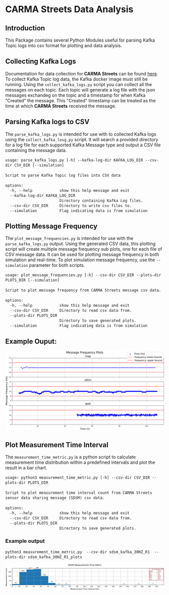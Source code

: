 # CARMA Streets Data Analysis
## Introduction
This Package contains several Python Modules useful for parsing Kafka Topic logs into csv format for plotting and data analysis.
## Collecting Kafka Logs
Documentation for data collection for **CARMA Streets** can be found [here](https://github.com/usdot-fhwa-stol/carma-streets/tree/release/lavida?tab=readme-ov-file#data-collection). To collect Kafka Topic log data, the Kafka docker image must still be running. Using the `collect_kafka_logs.py` script you can collect all the messages on each topic. Each topic will generate a log file with the json messages exchandeg on the topic and a timestamp for when Kafka "Created" the message. This "Created" timestamp can be treated as the time at which **CARMA Streets** received the message.
## Parsing Kafka logs to CSV 
The `parse_kafka_logs.py` is intended for use with to collected Kafka logs using the `collect_kafka_losg.py` script. It will search a provided directory for a log file for each supported Kafka Message type and output a CSV file containing the message data.
```
usage: parse_kafka_logs.py [-h] --kafka-log-dir KAFKA_LOG_DIR --csv-dir CSV_DIR [--simulation]

Script to parse Kafka Topic log files into CSV data

options:
  -h, --help            show this help message and exit
  --kafka-log-dir KAFKA_LOG_DIR
                        Directory containing Kafka Log files.
  --csv-dir CSV_DIR     Directory to write csv files to.
  --simulation          Flag indicating data is from simulation
```
## Plotting Message Frequency
The `plot_message_frequencies.py` is intended for use with the `parse_kafka_logs.py` output. Using the generated CSV data, this plotting script will create multiple message frequency sub plots, one for each file of CSV message data. It can be used for plotting message frequency in both simulation and real-time. To plot simulation message frequency, use the `--simulation` parameter for both scripts.
```
usage: plot_message_frequencies.py [-h] --csv-dir CSV_DIR --plots-dir PLOTS_DIR [--simulation]

Script to plot message frequency from CARMA Streets message csv data.

options:
  -h, --help            show this help message and exit
  --csv-dir CSV_DIR     Directory to read csv data from.
  --plots-dir PLOTS_DIR
                        Directory to save generated plots.
  --simulation          Flag indicating data is from simulation
```
## Example Ouput:
![Alt text](docs/message_frequencies_example.png)

## Plot Measurement Time Interval
The `measurement_time_metric.py` is a python script to calculate measurement time distribution within a predefined intervals and plot the result in a bar chart.
```
usage: python3 measurement_time_metric.py [-h] --csv-dir CSV_DIR --plots-dir PLOTS_DIR

Script to plot measurement time interval count from CARMA Streets sensor data sharing message (SDSM) csv data.

options:
  -h, --help            show this help message and exit
  --csv-dir CSV_DIR     Directory to read csv data from.
  --plots-dir PLOTS_DIR
                        Directory to save generated plots.
```
### Example output
```
python3 measurement_time_metric.py  --csv-dir sdsm_kafka_30HZ_R1  --plots-dir sdsm_kafka_30HZ_R1_plots
```
![Alt text](docs/measurement_time_metric.png)